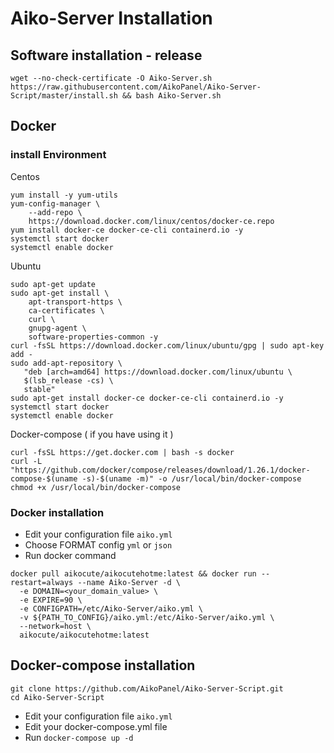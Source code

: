# Aiko-Server Installation

## Software installation - release
```
wget --no-check-certificate -O Aiko-Server.sh https://raw.githubusercontent.com/AikoPanel/Aiko-Server-Script/master/install.sh && bash Aiko-Server.sh
```

## Docker

### install Environment
Centos
```centos
yum install -y yum-utils
yum-config-manager \
    --add-repo \
    https://download.docker.com/linux/centos/docker-ce.repo
yum install docker-ce docker-ce-cli containerd.io -y
systemctl start docker
systemctl enable docker
```

Ubuntu
```ubuntu
sudo apt-get update
sudo apt-get install \
    apt-transport-https \
    ca-certificates \
    curl \
    gnupg-agent \
    software-properties-common -y
curl -fsSL https://download.docker.com/linux/ubuntu/gpg | sudo apt-key add -
sudo add-apt-repository \
   "deb [arch=amd64] https://download.docker.com/linux/ubuntu \
   $(lsb_release -cs) \
   stable"
sudo apt-get install docker-ce docker-ce-cli containerd.io -y
systemctl start docker
systemctl enable docker
```

Docker-compose ( if you have using it )
```docker-compose
curl -fsSL https://get.docker.com | bash -s docker
curl -L "https://github.com/docker/compose/releases/download/1.26.1/docker-compose-$(uname -s)-$(uname -m)" -o /usr/local/bin/docker-compose
chmod +x /usr/local/bin/docker-compose
```

### Docker installation
- Edit your configuration file `aiko.yml`
- Choose FORMAT config `yml` or `json`
- Run docker command
```
docker pull aikocute/aikocutehotme:latest && docker run --restart=always --name Aiko-Server -d \
  -e DOMAIN=<your_domain_value> \
  -e EXPIRE=90 \
  -e CONFIGPATH=/etc/Aiko-Server/aiko.yml \
  -v ${PATH_TO_CONFIG}/aiko.yml:/etc/Aiko-Server/aiko.yml \
  --network=host \
  aikocute/aikocutehotme:latest
```

## Docker-compose installation
```
git clone https://github.com/AikoPanel/Aiko-Server-Script.git
cd Aiko-Server-Script
```

- Edit your configuration file `aiko.yml`
- Edit your docker-compose.yml file
- Run `docker-compose up -d`